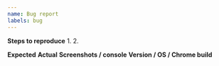 ```yaml
---
name: Bug report
labels: bug
---
```

**Steps to reproduce**
1.
2.

**Expected**
**Actual**
**Screenshots / console**
**Version / OS / Chrome build**
